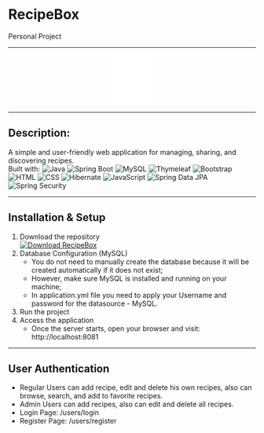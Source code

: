 # RecipeBox
Personal Project

---

<div align="center">
  <a href="https://github.com/Nedev-Miroslav/RecipeBox">
    <img src="https://github.com/Nedev-Miroslav/RecipeBox/blob/main/src/main/resources/static/images/logo.png" alt="Logo" style="width: 100px; height: auto;">
  </a>
</div>

---

## Description:
A simple and user-friendly web application for managing, sharing, and discovering recipes. <br>
Built with: ![Java](https://img.shields.io/badge/Java-f89820?style=flat&logo=java&logoColor=white) 
![Spring Boot](https://img.shields.io/badge/Spring%20Boot-6db33f?style=flat&logo=spring&logoColor=white)
![MySQL](https://img.shields.io/badge/MySQL-4479a1?style=flat&logo=mysql&logoColor=white)
![Thymeleaf](https://img.shields.io/badge/Thymeleaf-005f0f?style=flat&logo=thymeleaf&logoColor=white)
![Bootstrap](https://img.shields.io/badge/Bootstrap-563d7c?style=flat&logo=bootstrap&logoColor=white)
![HTML](https://img.shields.io/badge/HTML-e34c26?style=flat&logo=html5&logoColor=white)
![CSS](https://img.shields.io/badge/CSS-264de4?style=flat&logo=css3&logoColor=white)
![Hibernate](https://img.shields.io/badge/Hibernate-59666C?style=flat&logo=hibernate&logoColor=white) 
![JavaScript](https://img.shields.io/badge/JavaScript-f0db4f?style=flat&logo=javascript&logoColor=black) 
![Spring Data JPA](https://img.shields.io/badge/Spring%20Data%20JPA-6db33f?style=flat&logo=spring&logoColor=white) 
![Spring Security](https://img.shields.io/badge/Spring%20Security-6db33f?style=flat&logo=spring&logoColor=white)

---

## Installation & Setup
1. Download the repository <br>
   [![Download RecipeBox](https://img.shields.io/badge/⬇️%20Download-RecipeBox-blue?style=for-the-badge&logo=github)](https://github.com/Nedev-Miroslav/RecipeBox/archive/refs/heads/main.zip)
2. Database Configuration (MySQL) <br>
   - You do not need to manually create the database because it will be created automatically if it does not exist;
   - However, make sure MySQL is installed and running on your machine;
   - In application.yml file you need to apply your Username and password for the datasource - MySQL.
3. Run the project
4. Access the application <br>
   - Once the server starts, open your browser and visit: http://localhost:8081

---

## User Authentication
 - Regular Users can add recipe, edit and delete his own recipes, also can browse, search, and add to favorite recipes.
 - Admin Users can add recipes, also can edit and delete all recipes.
 - Login Page: /users/login
 - Register Page: /users/register